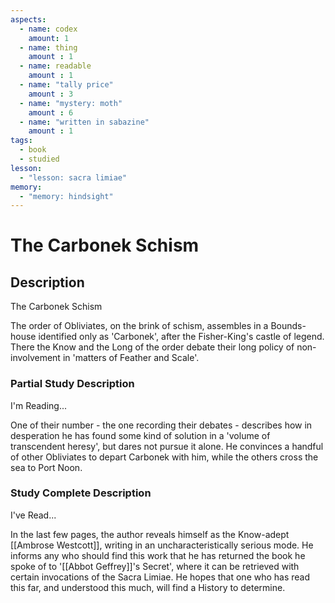 ```yaml
---
aspects: 
  - name: codex
    amount: 1
  - name: thing
    amount : 1
  - name: readable
    amount : 1
  - name: "tally price"
    amount : 3
  - name: "mystery: moth"
    amount : 6
  - name: "written in sabazine"
    amount : 1
tags:
  - book
  - studied
lesson:
  - "lesson: sacra limiae"
memory:
  - "memory: hindsight"
---
```


# The Carbonek Schism

## Description
The Carbonek Schism

The order of Obliviates, on the brink of schism, assembles in a Bounds-house identified only as 'Carbonek', after the Fisher-King's castle of legend. There the Know and the Long of the order debate their long policy of non-involvement in 'matters of Feather and Scale'.
### Partial Study Description
I'm Reading...

One of their number - the one recording their debates - describes how in desperation he has found some kind of solution in a 'volume of transcendent heresy', but dares not pursue it alone. He convinces a handful of other Obliviates to depart Carbonek with him, while the others cross the sea to Port Noon.
### Study Complete Description
I've Read...

In the last few pages, the author reveals himself as the Know-adept [[Ambrose Westcott]], writing in an uncharacteristically serious mode. He informs any who should find this work that he has returned the book he spoke of to '[[Abbot Geffrey]]'s Secret', where it can be retrieved with certain invocations of the Sacra Limiae. He hopes that one who has read this far, and understood this much, will find a History to determine.